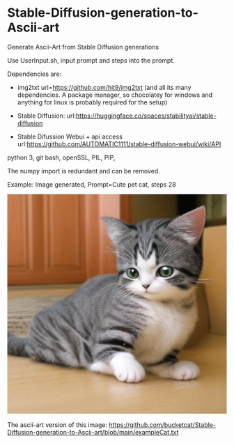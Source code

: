 # Stable-Diffusion-generation-to-Ascii-art
Generate Ascii-Art from Stable Diffusion generations

Use UserInput.sh, input prompt and steps into the prompt.

Dependencies are:
* img2txt url=https://github.com/hit9/img2txt (and all its many dependencies. A package manager, so chocolatey for windows and anything for linux is probably required for the setup)

* Stable Diffusion: url:https://huggingface.co/spaces/stabilityai/stable-diffusion

* Stable Difussion Webui + api access url:https://github.com/AUTOMATIC1111/stable-diffusion-webui/wiki/API

python 3, 
git bash, 
openSSL, 
PIL,
PIP,

The numpy import is redundant and can be removed.

Example: Image generated, Prompt=Cute pet cat, steps 28

![Cute pet cat, steps 28](https://github.com/bucketcat/Stable-Diffusion-generation-to-Ascii-art/blob/main/exampleCat.png)

The ascií-art version of this image: https://github.com/bucketcat/Stable-Diffusion-generation-to-Ascii-art/blob/main/exampleCat.txt
